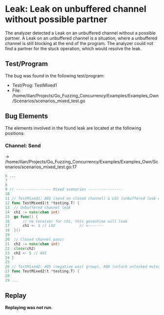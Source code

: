 # Leak: Leak on unbuffered channel without possible partner

The analyzer detected a Leak on an unbuffered channel without a possible partner.
A Leak on an unbuffered channel is a situation, where a unbuffered channel is still blocking at the end of the program.
The analyzer could not find a partner for the stuck operation, which would resolve the leak.

## Test/Program
The bug was found in the following test/program:

- Test/Prog: TestMixed1
- File: /home/ilian/Projects/Go_Fuzzing_Concurrency/Examples/Examples_Own/Scenarios/scenarios_mixed_test.go

## Bug Elements
The elements involved in the found leak are located at the following positions:

###  Channel: Send
-> /home/ilian/Projects/Go_Fuzzing_Concurrency/Examples/Examples_Own/Scenarios/scenarios_mixed_test.go:17
```go
6 ...
7 
8 
9 // ---------------- Mixed scenarios ----------------
10 
11 // TestMixed1: A01 (send on closed channel) & L02 (unbuffered leak without partner)
12 func TestMixed1(t *testing.T) {
13 	// Unbuffered channel leak
14 	ch1 := make(chan int)
15 	go func() {
16 		// no receiver for ch1, this goroutine will leak
17 		ch1 <- 1 // L02           // <-------
18 	}()
19 
20 	// Closed channel panic
21 	ch2 := make(chan int)
22 	close(ch2)
23 	ch2 <- 5 // A01
24 }
25 
26 // TestMixed2: A05 (negative wait group), A06 (unlock unlocked mutex) & L09 (waitgroup leak)
27 func TestMixed2(t *testing.T) {
28 
29 ...
```


## Replay
**Replaying was not run**.

